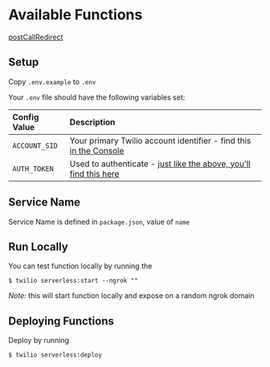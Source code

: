 # Available Functions
[postCallRedirect](readmes/postCallRedirect.md)

## Setup

Copy `.env.example` to `.env`

Your `.env` file should have the following variables set:

| Config Value | Description |
| :--| :-- |
| `ACCOUNT_SID`   | Your primary Twilio account identifier - find this [in the Console](https://www.twilio.com/console)|
| `AUTH_TOKEN`    | Used to authenticate - [just like the above, you'll find this here](https://www.twilio.com/console)|

## Service Name

Service Name is defined in `package.json`, value of `name`

## Run Locally

You can test function locally by running the

`$ twilio serverless:start --ngrok ""`

*Note:* this will start function locally and expose on a random ngrok domain

## Deploying Functions

Deploy by running

`$ twilio serverless:deploy`